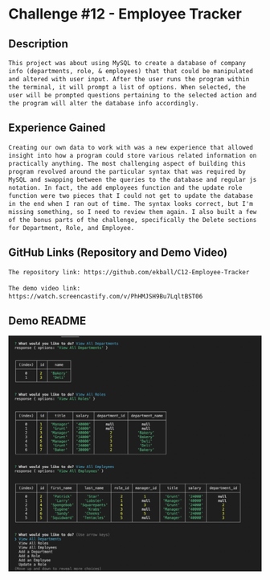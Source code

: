 # Challenge #12 - Employee Tracker

## Description

    This project was about using MySQL to create a database of company info (departments, role, & employees) that that could be manipulated and altered with user input. After the user runs the program within the terminal, it will prompt a list of options. When selected, the user will be prompted questions pertaining to the selected action and the program will alter the database info accordingly. 

## Experience Gained

    Creating our own data to work with was a new experience that allowed insight into how a program could store various related information on practically anything. The most challenging aspect of building this program revolved around the particular syntax that was required by MySQL and swapping between the queries to the database and regular js notation. In fact, the add employees function and the update role function were two pieces that I could not get to update the database in the end when I ran out of time. The syntax looks correct, but I'm missing something, so I need to review them again. I also built a few of the bonus parts of the challenge, specifically the Delete sections for Department, Role, and Employee.

## GitHub Links (Repository and Demo Video)

    The repository link: https://github.com/ekball/C12-Employee-Tracker

    The demo video link: https://watch.screencastify.com/v/PhHMJSH9Bu7LqltBST06

## Demo README

![demo-employee-tracker](./assets/images/screenshot.png)